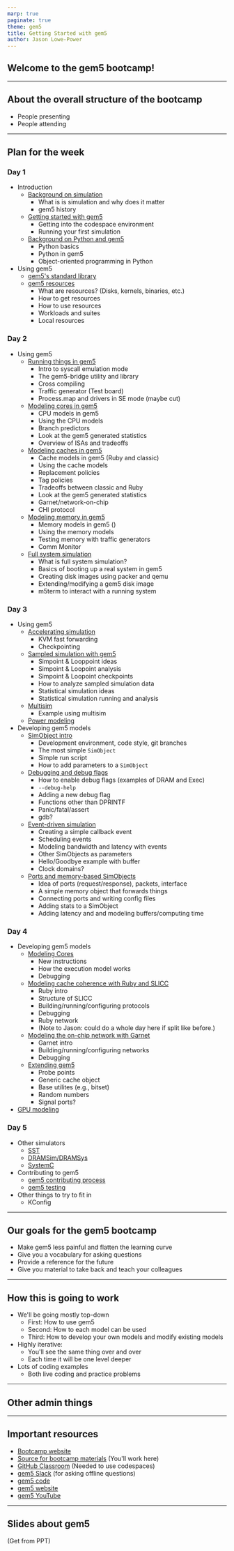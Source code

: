 ```yaml
---
marp: true
paginate: true
theme: gem5
title: Getting Started with gem5
author: Jason Lowe-Power
---
```


<!-- _class: title -->

## Welcome to the gem5 bootcamp!

---

## About the overall structure of the bootcamp

- People presenting
- People attending

---

<!-- _class: outline -->

## Plan for the week

### Day 1

- Introduction
  - [Background on simulation](01-simulation-background.md) <!-- 1 hour (Jason) -->
    - What is is simulation and why does it matter
    - gem5 history
  - [Getting started with gem5](02-getting-started.md) <!-- 30 minutes (Jason) -->
    - Getting into the codespace environment
    - Running your first simulation
  - [Background on Python and gem5](03-python-background.md) <!--  1.5 hours (Bobby) -->
    - Python basics
    - Python in gem5
    - Object-oriented programming in Python
- Using gem5
  - [gem5's standard library](../02-Using-gem5/01-stdlib.md) <!--  2 hours (Bobby) -->
  - [gem5 resources](../02-Using-gem5/02-gem5-resources.md) <!--  1 hour (Harshil) -->
    - What are resources? (Disks, kernels, binaries, etc.)
    - How to get resources
    - How to use resources
    - Workloads and suites
    - Local resources

### Day 2

- Using gem5
  - [Running things in gem5](../02-Using-gem5/03-running-in-gem5.md) <!--  2 hours (Erin / Zhantong) -->
    - Intro to syscall emulation mode
    - The gem5-bridge utility and library
    - Cross compiling
    - Traffic generator (Test board)
    - Process.map and drivers in SE mode (maybe cut)
  - [Modeling cores in gem5](../02-Using-gem5/04-cores.md) <!--  1 hour (Mysore / Jason) -->
    - CPU models in gem5
    - Using the CPU models
    - Branch predictors
    - Look at the gem5 generated statistics
    - Overview of ISAs and tradeoffs
  - [Modeling caches in gem5](../02-Using-gem5/05-cache-hierarchies.md) <!--  1.5 hour (Leo / Mahyar) -->
    - Cache models in gem5 (Ruby and classic)
    - Using the cache models
    - Replacement policies
    - Tag policies
    - Tradeoffs between classic and Ruby
    - Look at the gem5 generated statistics
    - Garnet/network-on-chip
    - CHI protocol
  - [Modeling memory in gem5](../02-Using-gem5/06-memory.md) <!-- 1 hours (Noah / William (Maryam)) -->
    - Memory models in gem5 ()
    - Using the memory models
    - Testing memory with traffic generators
    - Comm Monitor
  - [Full system simulation](../02-Using-gem5/07-full-system.md) <!--(Harshil) 1 hour -->
    - What is full system simulation?
    - Basics of booting up a real system in gem5
    - Creating disk images using packer and qemu
    - Extending/modifying a gem5 disk image
    - m5term to interact with a running system

### Day 3

- Using gem5
  - [Accelerating simulation](../02-Using-gem5/08-accelerating-simulation.md) <!--  (Zhantong) 0.5 hours -->
    - KVM fast forwarding
    - Checkpointing
  - [Sampled simulation with gem5](../02-Using-gem5/09-sampling.md) <!--  (Zhantong) 1.5 hours -->
    - Simpoint & Looppoint ideas
    - Simpoint & Loopoint analysis
    - Simpoint & Loopoint checkpoints
    - How to analyze sampled simulation data
    - Statistical simulation ideas
    - Statistical simulation running and analysis
  - [Multisim](../02-Using-gem5/10-multisim.md) <!-- (Bobby) (10 minutes) -->
    - Example using multisim
  - [Power modeling](../02-Using-gem5/10-modeling-power.md) <!--  (Jason?) -->
- Developing gem5 models
  - [SimObject intro](../03-Developing-gem5-models/01-sim-objects-intro.md) <!-- (Mahyar) 0.5 hours -->
    - Development environment, code style, git branches
    - The most simple `SimObject`
    - Simple run script
    - How to add parameters to a `SimObject`
  - [Debugging and debug flags](../03-Developing-gem5-models/02-debugging-gem5.md) <!-- (Mahyar) 0.5 hours -->
    - How to enable debug flags (examples of DRAM and Exec)
    - `--debug-help`
    - Adding a new debug flag
    - Functions other than DPRINTF
    - Panic/fatal/assert
    - gdb?
  - [Event-driven simulation](../03-Developing-gem5-models/03-event-driven-sim.md) <!-- (Mahyar) 1 hours -->
    - Creating a simple callback event
    - Scheduling events
    - Modeling bandwidth and latency with events
    - Other SimObjects as parameters
    - Hello/Goodbye example with buffer
    - Clock domains?
  - [Ports and memory-based SimObjects](../03-Developing-gem5-models/04-ports.md) <!-- (Mahyar) 1 hours -->
    - Idea of ports (request/response), packets, interface
    - A simple memory object that forwards things
    - Connecting ports and writing config files
    - Adding stats to a SimObject
    - Adding latency and and modeling buffers/computing time

### Day 4

- Developing gem5 models
  - [Modeling Cores](../03-Developing-gem5-models/05-modeling-cores.md) <!-- (Bobby) 1.5 hours -->
    - New instructions
    - How the execution model works
    - Debugging
  - [Modeling cache coherence with Ruby and SLICC](../03-Developing-gem5-models/06-modeling-cache-coherence.md) <!--  (Jason) 1.5 hours -->
    - Ruby intro
    - Structure of SLICC
    - Building/running/configuring protocols
    - Debugging
    - Ruby network
    - (Note to Jason: could do a whole day here if split like before.)
  - [Modeling the on-chip network with Garnet](../03-Developing-gem5-models/08-ruby-network.md) <!-- (Jason) 1 hours -->
    - Garnet intro
    - Building/running/configuring networks
    - Debugging
  - [Extending gem5](../03-Developing-gem5-models/09-extending-gem5-models.md) <!-- (Zhantong) 1 hours -->
    - Probe points
    - Generic cache object
    - Base utilites (e.g., bitset)
    - Random numbers
    - Signal ports?
- [GPU modeling](../04-GPU-model/01-intro.md) <!-- (Matt S.) -->

### Day 5

- Other simulators <!-- (Jason?) -->
  - [SST](../05-Other-simulators/01-sst.md)
  - [DRAMSim/DRAMSys](../05-Other-simulators/02-dram.md)
  - [SystemC](../05-Other-simulators/03-systemc.md)
- Contributing to gem5 <!-- (Bobby) -->
  - [gem5 contributing process](../06-Contributing-to-gem5/01-contributing.md)
  - [gem5 testing](../06-Contributing-to-gem5/02-testing.md)
- Other things to try to fit in
  - KConfig

---

## Our goals for the gem5 bootcamp

- Make gem5 less painful and flatten the learning curve
- Give you a vocabulary for asking questions​
- Provide a reference for the future​
- Give you material to take back and teach your colleagues

---

## How this is going to work

- We'll be going mostly top-down
  - First: How to use gem5
  - Second: How to each model can be used
  - Third: How to develop your own models and modify existing models
- Highly iterative:
  - You'll see the same thing over and over
  - Each time it will be one level deeper
- Lots of coding examples
  - Both live coding and practice problems

---

## Other admin things

---

## Important resources

- [Bootcamp website]()
- [Source for bootcamp materials]() (You'll work here)
- [GitHub Classroom]() (Needed to use codespaces)
- [gem5 Slack]() (for asking offline questions)
- [gem5 code](https://github.com/gem5/gem5)
- [gem5 website](https://www.gem5.org/)
- [gem5 YouTube](https://youtube.com/@gem5)

---

## Slides about gem5

(Get from PPT)
